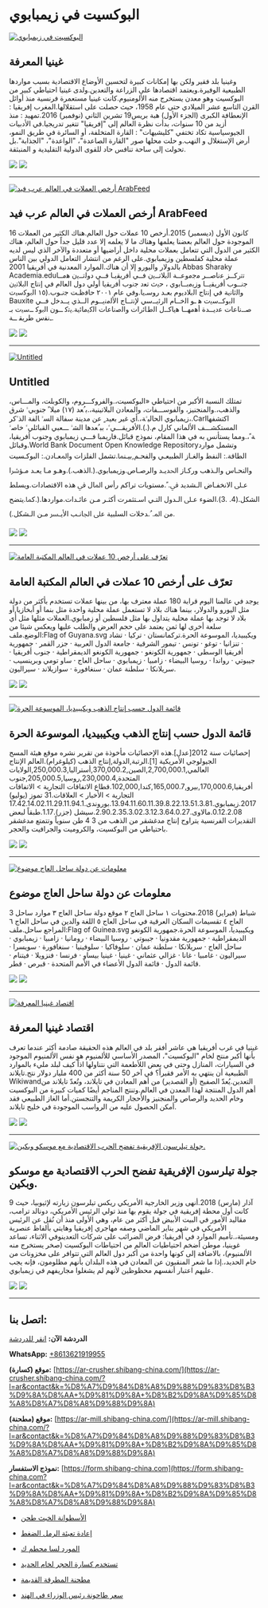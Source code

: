 # البوكسيت في زيمبابوي

<a href="https://swt.shibang-china.com/?l=ar&img&k=%D8%A7%D9%84%D8%A8%D9%88%D9%83%D8%B3%D9%8A%D8%AA+%D9%81%D9%8A+%D8%B2%D9%8A%D9%85%D8%A8%D8%A7%D8%A8%D9%88%D9%8A" target="_blank">![البوكسيت في زيمبابوي](http://static.shibang-china.com/all-800x300/363.jpg)</a>

## غينيا المعرفة
وغينيا بلد فقير ولكن بها إمكانات كبيرة لتحسين الأوضاع الاقتصادية بسبب مواردها الطبيعية الوفيرة.ويعتمد اقتصادها على الزراعة والتعدين.ولدى غينيا احتياطي كبير من البوكسيت وهو معدن يستخرج منه الألومنيوم.كانت غينيا مستعمرة فرنسية منذ أوائل القرن التاسع عشر الميلادي حتى عام 1958، حيث حصلت على استقلالها.المغرب إفريقيا : الإنعطافة الكبرى (الجزء الأول) هبة بريس19 تشرين الثاني (نوفمبر) 2016.تمهيد : منذ أزيد من 10 سنوات، بدأت نظرة العالم إلى &quot;إفريقيا&quot; تتغير تدريجيا.في الأدبيات الجيوسياسية تكاد تختفي &quot;كليشيهات&quot; : القارة المتخلفة، أو السائرة في طريق النمو، أرض الإستغلال و النهب.و حلت محلها صور &quot;القارة الصاعدة&quot;، &quot;الواعدة&quot;، &quot;الجذابة&quot;.بل تحولت إلى ساحة تنافس حاد للقوى الدولية التقليدية و المنبثقة.


<a href="https://whatsapp.shibangsoft.com/WhatsApp.php" target="_blank" title="WhatsApp">![](http://static.shibang-china.com/icon/whatsapp.png)</a> <a href="https://swt.shibang-china.com/?l=ar&icon&k=%D8%A7%D9%84%D8%A8%D9%88%D9%83%D8%B3%D9%8A%D8%AA+%D9%81%D9%8A+%D8%B2%D9%8A%D9%85%D8%A8%D8%A7%D8%A8%D9%88%D9%8A" target="_blank">![](http://static.shibang-china.com/icon/chat-ar.png)</a>

---

<a href="https://swt.shibang-china.com/?l=ar&img&k=%D8%A7%D9%84%D8%A8%D9%88%D9%83%D8%B3%D9%8A%D8%AA+%D9%81%D9%8A+%D8%B2%D9%8A%D9%85%D8%A8%D8%A7%D8%A8%D9%88%D9%8A" target="_blank">![أرخص العملات في العالم عرب فيد ArabFeed](http://static.shibang-china.com/all-800x300/176.jpg)</a>

## أرخص العملات في العالم عرب فيد ArabFeed
16 كانون الأول (ديسمبر) 2015.أرخص 10 عملات حول العالم.هناك الكثير من العملات الموجودة حول العالم بعضنا يعلمها وهناك ما لا يعلمه إلا عدد قليل جداً حول العالم، هناك الكثير من الدول التي تتعامل بعملات محلية داخل أراضيها أو متعددة والآخر الذي ليس لديه عملة محلية كفلسطين وزيمبابوي.على الرغم من انتشار التعامل الدولي بين الناس بالدولار واليورو إلا أن هناك.الموارد المعدنية في أفريقيا 2001 Abbas Sharaky Academia.eduﺗﺗرﻛــز ﻋﻧﺎﺻــر ﻣﺟﻣوﻋــﺔ اﻟﺑﻼﺗــﻳن ﻓــﻲ أﻓرﻳﻘﻳـﺎ ﻓــﻲ دوﻟﺗــﻳن ﻫﻣــﺎ ﺟﻧــوب أﻓرﻳﻘﻳــﺎ وزﻳﻣﺑــﺎﺑوي ، ﺣﻳث ﺗﻌد ﺟﻧوب أﻓرﻳﻘﻳﺎ أوﻟﻲ دوﻝ اﻟﻌﺎﻟم ﻓﻲ إﻧﺗﺎج اﻟﺑﻼﺗﻳن واﻟﺛﺎﻧﻳﺔ ﻓﻲ إﻧﺗﺎج اﻟﺑﻼدﻳوم ﺑﻌـد روﺳـﻳﺎ.وﻓﻲ ﻋﺎم ٢٠٠١ ﺣﺎﻓظـت ﺟﻧـوب.(١٥ اﻟﺑوﻛﺳﻳت Bauxite اﻟﺑوﻛــﺳﻳت ﻫ ـو اﻟﺧــﺎم اﻟرﺋﻳــﺳﻲ ﻹﻧﺗــﺎج اﻷﻟﻣﻧﻳــوم اﻟــذي ﻳــدﺧﻝ ﻓــﻲ ﺻــﻧﺎﻋﺎت ﻋدﻳــدة أﻫﻣﻬــﺎ ﻫﻳﺎﻛــﻝ اﻟطﺎﺋرات واﻟﺻﻧﺎﻋﺎت اﻟﻛﻳﻣﺎﺋﻳﺔ.ﻳﺗﻛ ــون اﻟﺑوﻛ ــﺳﻳت ﺑـ ـﻧﻔس طرﻳﻘ ــﺔ.


<a href="https://whatsapp.shibangsoft.com/WhatsApp.php" target="_blank" title="WhatsApp">![](http://static.shibang-china.com/icon/whatsapp.png)</a> <a href="https://swt.shibang-china.com/?l=ar&icon&k=%D8%A7%D9%84%D8%A8%D9%88%D9%83%D8%B3%D9%8A%D8%AA+%D9%81%D9%8A+%D8%B2%D9%8A%D9%85%D8%A8%D8%A7%D8%A8%D9%88%D9%8A" target="_blank">![](http://static.shibang-china.com/icon/chat-ar.png)</a>

---

<a href="https://swt.shibang-china.com/?l=ar&img&k=%D8%A7%D9%84%D8%A8%D9%88%D9%83%D8%B3%D9%8A%D8%AA+%D9%81%D9%8A+%D8%B2%D9%8A%D9%85%D8%A8%D8%A7%D8%A8%D9%88%D9%8A" target="_blank">![Untitled](http://static.shibang-china.com/all-800x300/1455.jpg)</a>

## Untitled
ﺗﻤﺘﻠﻚ ﺍﻟﻨﺴﺒﺔ ﺍﻷﻛﺒﺮ ﻣﻦ ﺍﺣﺘﻴﺎﻃﻲ «ﺍﻟﺒﻮﻛﺴﻴﺖ،.ﻭﺍﻟﻔﺮﻭﻛـــﺮﻭﻡ، ﻭﺍﻟﻜﻮﺑﻠﺖ، ﻭﺍﻟﻤـــﺎﺱ، ﻭﺍﻟﺬﻫﺐ،.ﻭﺍﻟﻤﻨﺠﻨﻴﺰ، ﻭﺍﻟﻔﻮﺳـــﻔﺎﺕ، ﻭﺍﻟﻤﻌﺎﺩﻥ ﺍﻟﺒﻼﺗﻴﻨﻴﺔ،.ﺑﹸﻌﺪ (١٧) ﻣﻴﻼﹰ ﺟﻨﻮﺑﻲﱠ ﺷﺮﻕ ﺯﻳﻤﺒﺎﺑﻮﻱ ﺍﻟﺤﺎﻟﻴﱠﺔ،.ﺃﻱ ﻏﻴﺮ ﺑﻌﻴﺪﹴ ﻋﻦ ﻣﺪﻳﻨﺔ ﺳﻔﺎﻟﺔ ﺍﻟﺴﱠ ﺎﻟﻔﺔ ﺍﻟﺬﱢﻛﺮ،.Carlﺍﻛﺘﺸﻔﻬﺎ ﺍﻟﻤﺴﺘﻜﺸـــﻒ ﺍﻷﻟﻤﺎﻧﻲ ﻛﺎﺭﻝ ﻡ.(.).ﺍﻷﻓﺮﻳﻘـــﻲﱢ، ﺑﺒﹸﻌﺪﻫﺎ ﺍﻟﺸﱠ ـــﻌﺒﻲ ﺍﻟﻘﺒﺎﺋﻠﻲﱢ ﺧﺎﺻﱠ ﺔﹰ،.ﻭﻣﻤﺎ ﻳﺴﺘﺄﻧﺲ ﺑﻪ ﻓﻲ ﻫﺬﺍ ﺍﻟﻤﻘﺎﻡ، ﻧﻤﻮﺫﺝ ﻗﺒﺎﺋﻞ.ﻓﺎﺭﻳﻤﺒﺎ ﻓـــﻲ ﺯﻳﻤﺒﺎﺑﻮﻱ ﻭﺟﻨﻮﺏ ﺃﻓﺮﻳﻘﻴﺎ، ﻭﻗﺒﺎﺋﻞ.World Bank Document Open Knowledge Repositoryﻭﺗﺸﻤﻞ ﻣﻮارد اﻟﻄﺎﻗﺔ.: اﻟﻨﻔﻂ ﻭاﻟﻐـﺎز اﻟﻄﺒﻴﻌـﻲ ﻭاﻟﻔﺤـﻢ,ﺑﻴـﻨﲈ.ﺗﺸﻤﻞ اﻟﻔﻠﺰات ﻭاﳌﻌـﺎدﻥ.: اﻟﺒﻮﻛـﺴﻴﺖ ﻭاﻟﻨﺤـﺎس ﻭاﻟـﺬﻫﺐ ﻭرﻛـﺎز اﳊﺪﻳـﺪ ﻭاﻟﺮﺻـﺎص.ﻭزﻳﻤﺒﺎﺑﻮﻱ.(.اﻟﺬﻫﺐ.).ﻭﻫـﻮ ﻣـﺎ ﻳﻌـﺪ ﻣـﺆﴍا ﻋـﲆ اﻻﻧﺨﻔـﺎض اﻟـﺸﺪﻳﺪ ﰲ.ﹰ.ﻣﺴﺘﻮﻳﺎت ﺗﺮاﻛﻢ رأس اﳌﺎﻝ ﰲ ﻫﺬﻩ اﻻﻗﺘﺼﺎدات.ﻭﻳﺴﻠﻂ اﻟﺸﻜﻞ.(4. .3).اﻟﻀﻮء ﻋـﲆ اﻟـﺪﻭﻝ اﻟﺘـﻲ اﺳـﺘﺜﻤﺮت أﻛﺜـﺮ ﻣـﻦ ﻋﺎﺋـﺪات.ﻣﻮاردﻫﺎ.(.ﻛﲈ.ﻳﺘﻀﺢ ﻣﻦ اﳌ.ﹸ.ﺪﺧﻼت اﻟﺴﻠﺒﻴﺔ ﻋﲆ اﳉﺎﻧـﺐ اﻷﻳـﴪ ﻣـﻦ اﻟـﺸﻜﻞ.).


<a href="https://whatsapp.shibangsoft.com/WhatsApp.php" target="_blank" title="WhatsApp">![](http://static.shibang-china.com/icon/whatsapp.png)</a> <a href="https://swt.shibang-china.com/?l=ar&icon&k=%D8%A7%D9%84%D8%A8%D9%88%D9%83%D8%B3%D9%8A%D8%AA+%D9%81%D9%8A+%D8%B2%D9%8A%D9%85%D8%A8%D8%A7%D8%A8%D9%88%D9%8A" target="_blank">![](http://static.shibang-china.com/icon/chat-ar.png)</a>

---

<a href="https://swt.shibang-china.com/?l=ar&img&k=%D8%A7%D9%84%D8%A8%D9%88%D9%83%D8%B3%D9%8A%D8%AA+%D9%81%D9%8A+%D8%B2%D9%8A%D9%85%D8%A8%D8%A7%D8%A8%D9%88%D9%8A" target="_blank">![تعرّف على أرخص 10 عملات في العالم المكتبة العامة](http://static.shibang-china.com/all-800x300/255.jpg)</a>

## تعرّف على أرخص 10 عملات في العالم المكتبة العامة
يوجد في عالمنا اليوم قرابة 180 عملة معترف بها، من بينها عملات تستخدم بأكثر من دولة مثل اليورو والدولار، بينما هناك بلاد لا تستعمل عملة محلية واحدة مثل بنما أو أبخازيا,أو بلاد لا توجد بها عملة محلية يتداول بها مثل فلسطين أو زمبابوي.العملات مثلها مثل أي سلعة أخرى لها ثمن يعتمد على حجم العرض والطلب عليها ويعكس شيئا من الوضع.ملف:Flag of Guyana.svg ويكيبيديا، الموسوعة الحرة.تركمانستان &middot; تركيا &middot; تشاد &middot; تنزانيا &middot; توغو &middot; تونس &middot; تيمور الشرقية &middot; جامعة الدول العربية &middot; جزر القمر &middot; جمهورية أفريقيا الوسطى &middot; جمهورية الكونغو &middot; جمهورية الكونغو الديمقراطية &middot; جنوب أفريقيا &middot; جيبوتي &middot; رواندا &middot; روسيا البيضاء &middot; زامبيا &middot; زيمبابوي &middot; ساحل العاج &middot; ساو تومي وبرينسيب &middot; سريلانكا &middot; سلطنة عمان &middot; سنغافورة &middot; سوازيلاند &middot; سيراليون.


<a href="https://whatsapp.shibangsoft.com/WhatsApp.php" target="_blank" title="WhatsApp">![](http://static.shibang-china.com/icon/whatsapp.png)</a> <a href="https://swt.shibang-china.com/?l=ar&icon&k=%D8%A7%D9%84%D8%A8%D9%88%D9%83%D8%B3%D9%8A%D8%AA+%D9%81%D9%8A+%D8%B2%D9%8A%D9%85%D8%A8%D8%A7%D8%A8%D9%88%D9%8A" target="_blank">![](http://static.shibang-china.com/icon/chat-ar.png)</a>

---

<a href="https://swt.shibang-china.com/?l=ar&img&k=%D8%A7%D9%84%D8%A8%D9%88%D9%83%D8%B3%D9%8A%D8%AA+%D9%81%D9%8A+%D8%B2%D9%8A%D9%85%D8%A8%D8%A7%D8%A8%D9%88%D9%8A" target="_blank">![قائمة الدول حسب إنتاج الذهب ويكيبيديا، الموسوعة الحرة](http://static.shibang-china.com/all-800x300/1044.jpg)</a>

## قائمة الدول حسب إنتاج الذهب ويكيبيديا، الموسوعة الحرة
إحصائيات سنة 2012[عدل].هذه الإحصائيات مأخوذة من تقرير نشره موقع هيئة المسح الجيولوجي الأمريكية [1].الرتبة,الدولة,إنتاج الذهب (كيلوغرام).العالم الإنتاج العالمي,2,700,000.1,الصين,370,000.2,أستراليا,250,000.3,الولايات المتحدة,230,000.4,روسيا,205,000.5,جنوب أفريقيا,170,000.6,بيرو,165,000.7,كندا,102,000.قطاع الاتفاقات التجارية &gt; الاتفاقات التجارية &gt; الأخبار &gt; العلاقات.31 تموز (يوليو) 2017.زيمبابوي.13.94.11.60.11.39.8.22.13.51.3.81.بوروندى.17.42.14.02.11.29.11.94.10.12.2.08.مالاوى.2.90.2.35.3.02.3.12.3.64.0.27.سيشل (جزر).1.17.طبقاً لبعض التقديرات الفرنسية يتراوح إنتاج مدغشقر من الذهب من 3 4 طن سنوياً وتتمتع مدغشقر باحتياطي من البوكسيت، والكروميت والجرافيت والحجر.


<a href="https://whatsapp.shibangsoft.com/WhatsApp.php" target="_blank" title="WhatsApp">![](http://static.shibang-china.com/icon/whatsapp.png)</a> <a href="https://swt.shibang-china.com/?l=ar&icon&k=%D8%A7%D9%84%D8%A8%D9%88%D9%83%D8%B3%D9%8A%D8%AA+%D9%81%D9%8A+%D8%B2%D9%8A%D9%85%D8%A8%D8%A7%D8%A8%D9%88%D9%8A" target="_blank">![](http://static.shibang-china.com/icon/chat-ar.png)</a>

---

<a href="https://swt.shibang-china.com/?l=ar&img&k=%D8%A7%D9%84%D8%A8%D9%88%D9%83%D8%B3%D9%8A%D8%AA+%D9%81%D9%8A+%D8%B2%D9%8A%D9%85%D8%A8%D8%A7%D8%A8%D9%88%D9%8A" target="_blank">![معلومات عن دولة ساحل العاج موضوع](http://static.shibang-china.com/all-800x300/1061.jpg)</a>

## معلومات عن دولة ساحل العاج موضوع
3 شباط (فبراير) 2018.محتويات ١ ساحل العاج ٢ موقع دولة ساحل العاج ٣ موارد ساحل العاج ٤ تقسيمات السكان العرقية في ساحل العاج ٥ اللغة والدين في ساحل العاج ٦ المراجع ساحل.ملف:Flag of Guinea.svg ويكيبيديا، الموسوعة الحرة.جمهورية الكونغو الديمقراطية &middot; جمهورية مقدونيا &middot; جيبوتي &middot; روسيا البيضاء &middot; رومانيا &middot; زامبيا &middot; زيمبابوي &middot; ساحل العاج &middot; سريلانكا &middot; سلطنة عمان &middot; سلوفاكيا &middot; سلوفينيا &middot; سنغافورة &middot; سويسرا &middot; سيراليون &middot; غامبيا &middot; غانا &middot; غزالي عثماني &middot; غينيا &middot; غينيا بيساو &middot; فرنسا &middot; فنزويلا &middot; فيتنام &middot; قائمة الدول &middot; قائمة الدول الأعضاء في الأمم المتحدة &middot; قبرص &middot; قطر.


<a href="https://whatsapp.shibangsoft.com/WhatsApp.php" target="_blank" title="WhatsApp">![](http://static.shibang-china.com/icon/whatsapp.png)</a> <a href="https://swt.shibang-china.com/?l=ar&icon&k=%D8%A7%D9%84%D8%A8%D9%88%D9%83%D8%B3%D9%8A%D8%AA+%D9%81%D9%8A+%D8%B2%D9%8A%D9%85%D8%A8%D8%A7%D8%A8%D9%88%D9%8A" target="_blank">![](http://static.shibang-china.com/icon/chat-ar.png)</a>

---

<a href="https://swt.shibang-china.com/?l=ar&img&k=%D8%A7%D9%84%D8%A8%D9%88%D9%83%D8%B3%D9%8A%D8%AA+%D9%81%D9%8A+%D8%B2%D9%8A%D9%85%D8%A8%D8%A7%D8%A8%D9%88%D9%8A" target="_blank">![اقتصاد غينيا المعرفة](http://static.shibang-china.com/all-800x300/315.jpg)</a>

## اقتصاد غينيا المعرفة
غينيا في غرب أفريقيا هي عاشر أفقر بلد في العالم هذه الحقيقة صادمة أكثر عندما تعرف بأنها أكبر منتج لخام &quot;البوكسيت&quot;، المصدر الأساسي للألمنيوم هو نفس الألمنيوم الموجود في السيارات، المنازل وحتى في بعض اللأطعمة التي نتناولها اذاً كيف لبلد مليء بالموارد الطبيعية أن ينتهي به الأمر فقيراً؟ في آخر 50 سنة أكثر من 400 مليار دولار نتج.تايلاند Wikiwandالتعدين.يُعدّ الصفيح (أو القصدير) من أهم المعادن في تايلاند، وتُعدّ تايلاند من أهم الدول المنتجة لهذا المعدن في العالم.وتنتج المناجم أيضًا كميات كبيرة من البوكسيت وخام الحديد والرصاص والمنجنيز والأحجار الكريمة والتنجستن.أما الغاز الطبيعي فقد أمكن الحصول عليه من الرواسب الموجودة في خليج تايلاند.


<a href="https://whatsapp.shibangsoft.com/WhatsApp.php" target="_blank" title="WhatsApp">![](http://static.shibang-china.com/icon/whatsapp.png)</a> <a href="https://swt.shibang-china.com/?l=ar&icon&k=%D8%A7%D9%84%D8%A8%D9%88%D9%83%D8%B3%D9%8A%D8%AA+%D9%81%D9%8A+%D8%B2%D9%8A%D9%85%D8%A8%D8%A7%D8%A8%D9%88%D9%8A" target="_blank">![](http://static.shibang-china.com/icon/chat-ar.png)</a>

---

<a href="https://swt.shibang-china.com/?l=ar&img&k=%D8%A7%D9%84%D8%A8%D9%88%D9%83%D8%B3%D9%8A%D8%AA+%D9%81%D9%8A+%D8%B2%D9%8A%D9%85%D8%A8%D8%A7%D8%A8%D9%88%D9%8A" target="_blank">![جولة تيلرسون الإفريقية تفضح الحرب الاقتصادية مع موسكو وبكين.](http://static.shibang-china.com/all-800x300/1223.jpg)</a>

## جولة تيلرسون الإفريقية تفضح الحرب الاقتصادية مع موسكو وبكين.
9 آذار (مارس) 2018.أنهى وزير الخارجية الأمريكي ريكس تيلرسون زيارته لإثيوبيا، حيث كانت أول محطة إفريقية في جولة يقوم بها منذ تولي الرئيس الأمريكي، دونالد ترامب، مقاليد الأمور في البيت الأبيض قبل أكثر من عام، وهي الأولى منذ أن نُقل عن الرئيس الأمريكي في شهر يناير الماضي وصفه مهاجري إفريقيا وهايتي بألفاظ عنصرية ومسيئة،.تأميم الموارد في أفريقيا: فرض الضرائب على شركات التعدينوفي الاثناء، تساعد غوينيا، موطن أضخم احتياطيات العالم من احتياطات البوكسيت (صخر يستخرج منه الألمنيوم)، بالاضافة إلى كونها واحدة من أكبر دول العالم التي تتوافر على مخزونات من خام الحديد،.إذا ما شعر المنقبون عن المعادن في هذه البلدان بأنهم مظلومون، فإنه يجب عليهم اعتبار أنفسهم محظوظين لأنهم لم يشغلوا مجاريفهم في زيمبابوي.


<a href="https://whatsapp.shibangsoft.com/WhatsApp.php" target="_blank" title="WhatsApp">![](http://static.shibang-china.com/icon/whatsapp.png)</a> <a href="https://swt.shibang-china.com/?l=ar&icon&k=%D8%A7%D9%84%D8%A8%D9%88%D9%83%D8%B3%D9%8A%D8%AA+%D9%81%D9%8A+%D8%B2%D9%8A%D9%85%D8%A8%D8%A7%D8%A8%D9%88%D9%8A" target="_blank">![](http://static.shibang-china.com/icon/chat-ar.png)</a>

---
## اتصل بنا:

**الدردشة الآن:** [انقر للدردشة](https://swt.shibang-china.com?l=ar&contact&k=%D8%A7%D9%84%D8%A8%D9%88%D9%83%D8%B3%D9%8A%D8%AA+%D9%81%D9%8A+%D8%B2%D9%8A%D9%85%D8%A8%D8%A7%D8%A8%D9%88%D9%8A)

**WhatsApp:**  [+8613621919955](https://whatsapp.shibangsoft.com/WhatsApp.php)

**موقع (كسارة):** [https://ar-crusher.shibang-china.com/](https://ar-crusher.shibang-china.com/?l=ar&contact&k=%D8%A7%D9%84%D8%A8%D9%88%D9%83%D8%B3%D9%8A%D8%AA+%D9%81%D9%8A+%D8%B2%D9%8A%D9%85%D8%A8%D8%A7%D8%A8%D9%88%D9%8A)

**موقع (مطحنة):** [https://ar-mill.shibang-china.com/](https://ar-mill.shibang-china.com/?l=ar&contact&k=%D8%A7%D9%84%D8%A8%D9%88%D9%83%D8%B3%D9%8A%D8%AA+%D9%81%D9%8A+%D8%B2%D9%8A%D9%85%D8%A8%D8%A7%D8%A8%D9%88%D9%8A)

**نموذج الاستفسار:** [https://form.shibang-china.com](https://form.shibang-china.com?l=ar&contact&k=%D8%A7%D9%84%D8%A8%D9%88%D9%83%D8%B3%D9%8A%D8%AA+%D9%81%D9%8A+%D8%B2%D9%8A%D9%85%D8%A8%D8%A7%D8%A8%D9%88%D9%8A)

* [الأسطوانة الخبث طحن](../28/%D8%A7%D9%84%D8%A3%D8%B3%D8%B7%D9%88%D8%A7%D9%86%D8%A9%20%D8%A7%D9%84%D8%AE%D8%A8%D8%AB%20%D8%B7%D8%AD%D9%86.md)

* [إعادة تعبئة الرمل الضغط](../27/%D8%A5%D8%B9%D8%A7%D8%AF%D8%A9%20%D8%AA%D8%B9%D8%A8%D8%A6%D8%A9%20%D8%A7%D9%84%D8%B1%D9%85%D9%84%20%D8%A7%D9%84%D8%B6%D8%BA%D8%B7.md)

* [المورد لسا محطم ك](../27/%D8%A7%D9%84%D9%85%D9%88%D8%B1%D8%AF%20%D9%84%D8%B3%D8%A7%20%D9%85%D8%AD%D8%B7%D9%85%20%D9%83.md)

* [تستخدم كسارة الحجر لخام الحديد](../27/%D8%AA%D8%B3%D8%AA%D8%AE%D8%AF%D9%85%20%D9%83%D8%B3%D8%A7%D8%B1%D8%A9%20%D8%A7%D9%84%D8%AD%D8%AC%D8%B1%20%D9%84%D8%AE%D8%A7%D9%85%20%D8%A7%D9%84%D8%AD%D8%AF%D9%8A%D8%AF.md)

* [مطحنة المطرقة القديمة](../27/%D9%85%D8%B7%D8%AD%D9%86%D8%A9%20%D8%A7%D9%84%D9%85%D8%B7%D8%B1%D9%82%D8%A9%20%D8%A7%D9%84%D9%82%D8%AF%D9%8A%D9%85%D8%A9.md)

* [سعر طاحونة رئيس الوزراء في الهند](../30/%D8%B3%D8%B9%D8%B1%20%D8%B7%D8%A7%D8%AD%D9%88%D9%86%D8%A9%20%D8%B1%D8%A6%D9%8A%D8%B3%20%D8%A7%D9%84%D9%88%D8%B2%D8%B1%D8%A7%D8%A1%20%D9%81%D9%8A%20%D8%A7%D9%84%D9%87%D9%86%D8%AF.md)